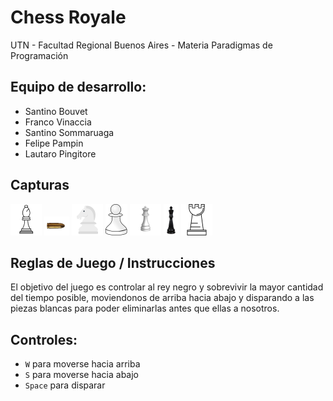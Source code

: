 #  Chess Royale 

UTN - Facultad Regional Buenos Aires - Materia Paradigmas de Programación

## Equipo de desarrollo: 

- Santino Bouvet
- Franco Vinaccia
- Santino Sommaruaga
- Felipe Pampin
- Lautaro Pingitore
 

## Capturas 
![alfil](assets/alfil.png)
![bala](assets/bala.png)
![caballo](assets/caballo.png)
![peon](assets/peon.png)
![reyna](assets/reina.png)
![reyNegro](assets/reyNegro.png)
![torre](assets/torre.png)

## Reglas de Juego / Instrucciones

El objetivo del juego es controlar al rey negro y sobrevivir la mayor cantidad del tiempo posible, moviendonos de arriba hacia abajo y disparando a las piezas blancas para poder eliminarlas antes que ellas a nosotros.

## Controles:

- `W` para moverse hacia arriba
- `S` para moverse hacia abajo
- `Space` para disparar

